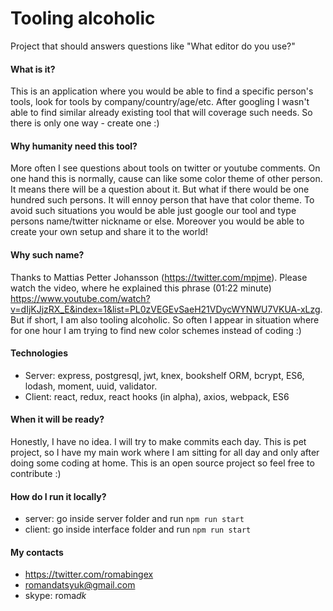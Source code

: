 # Tooling alcoholic

Project that should answers questions like "What editor do you use?"

#### What is it?

This is an application where you would be able to find a specific person's tools, look for tools by company/country/age/etc.
After googling I wasn't able to find similar already existing tool that will coverage such needs. So there is only one way - create one :)

#### Why humanity need this tool?

More often I see questions about tools on twitter or youtube comments.
On one hand this is normally, cause can like some color theme of other person.
It means there will be a question about it. But what if there would be one hundred such persons.
It will ennoy person that have that color theme. To avoid such situations you would be able just google
our tool and type persons name/twitter nickname or else.
Moreover you would be able to create your own setup and share it to the world!

#### Why such name?

Thanks to Mattias Petter Johansson (https://twitter.com/mpjme). Please watch the video, where he explained this phrase (01:22 minute)
https://www.youtube.com/watch?v=dIjKJjzRX_E&index=1&list=PL0zVEGEvSaeH21VDycWYNWU7VKUA-xLzg.
But if short, I am also tooling alcoholic.
So often I appear in situation where for one hour I am trying to find new color schemes instead of coding :)

#### Technologies

- Server: express, postgresql, jwt, knex, bookshelf ORM, bcrypt, ES6, lodash, moment, uuid, validator.
- Client: react, redux, react hooks (in alpha), axios, webpack, ES6

#### When it will be ready?

Honestly, I have no idea. I will try to make commits each day.
This is pet project, so I have my main work where I am sitting for all day and only after doing some coding at home.
This is an open source project so feel free to contribute :)

#### How do I run it locally?

- server: go inside server folder and run `npm run start`
- client: go inside interface folder and run `npm run start`

#### My contacts

- https://twitter.com/romabingex
- romandatsyuk@gmail.com
- skype: roma*dk*
